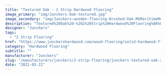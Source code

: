 ```yaml
---
title: "Textured Oak - 2 Strip Hardwood Flooring"
image_primary: "img/Junckers-Oak-textured.jpg"
image_secondary: "img/Junckers-wooden-flooring-Brushed-Oak-MSMaritimeMuseumofDenmark1.jpg"
description: "Textured%20Oak%20-%202%20Strip%20Hardwood%20Flooring%0A%0AA%20textured%20Oak%202%20Strip%20Board.%0A%0AUntreated%20or%20prefinished%20from%20factory%20with%20a%20lacquer%20or%20a%20clear%20oil.%A0%0A%0AThis%20floor%20is%20also%20available%20as%20ships%20decking.%20The%20black%20neoprene%20strip%20placed%20between%20the%20boards%20adds%20a%20maritime%20look%20to%20the%20floor.%A0%0A%0AGET%20FREE%20SAMPLE%20OR%20QUOTE"
designer: "Junckers"
tags: 
  - "2 Strip Flooring"
href: "https://www.junckershardwood.com/wood-flooring/solid-hardwood-flooring/2-strip-wooden-flooring/product-page/textured-oak-2-strip-hardwood-flooring"
category: "Hardwood Flooring"
subtitle: ""
manufacturer: "Junckers"
slug: "/manufacturers/junckers/2-strip-flooring/junckers-textured-oak-2-strip-hardwood-flooring"
date: "2021-03-22"
---
```


